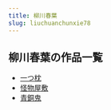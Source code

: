 ```yaml
---
title: 柳川春葉
slug: liuchuanchunxie78
---
```


## 柳川春葉の作品一覧

- [一つ枕](yitsuzhen21)
- [怪物屋敷](guaiwuwufu5c)
- [青銅鬼](qingtonggui37)
